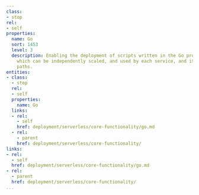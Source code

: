 ```yaml
---
class:
- stop
rel:
- self
properties:
  name: Go
  sort: 1453
  level: 3
  description: Enabling the deployment of scripts written in the Go programming language,
    which can be independently scaled, and used by each service, and its individual
    paths.
entities:
- class:
  - stop
  rel:
  - self
  properties:
    name: Go
  links:
  - rel:
    - self
    href: deployment/serverless/core-functionality/go.md
  - rel:
    - parent
    href: deployment/serverless/core-functionality/
links:
- rel:
  - self
  href: deployment/serverless/core-functionality/go.md
- rel:
  - parent
  href: deployment/serverless/core-functionality/
...
```

